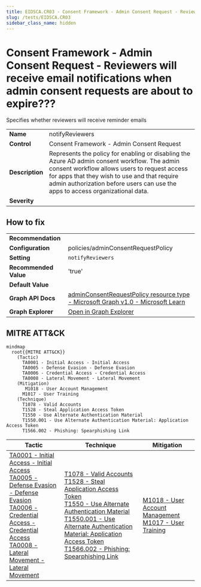 ```yaml
---
title: EIDSCA.CR03 - Consent Framework - Admin Consent Request - Reviewers will receive email notifications when admin consent requests are about to expire???
slug: /tests/EIDSCA.CR03
sidebar_class_name: hidden
---
```


# Consent Framework - Admin Consent Request - Reviewers will receive email notifications when admin consent requests are about to expire???

Specifies whether reviewers will receive reminder emails

| | |
|-|-|
| **Name** | notifyReviewers |
| **Control** | Consent Framework - Admin Consent Request |
| **Description** | Represents the policy for enabling or disabling the Azure AD admin consent workflow. The admin consent workflow allows users to request access for apps that they wish to use and that require admin authorization before users can use the apps to access organizational data.  |
| **Severity** |  |

## How to fix
| | |
|-|-|
| **Recommendation** |  |
| **Configuration** | policies/adminConsentRequestPolicy |
| **Setting** | `notifyReviewers` |
| **Recommended Value** | 'true' |
| **Default Value** |  |
| **Graph API Docs** | [adminConsentRequestPolicy resource type - Microsoft Graph v1.0 - Microsoft Learn](https://learn.microsoft.com/en-us/graph/api/resources/adminconsentrequestpolicy) |
| **Graph Explorer** | [Open in Graph Explorer](https://developer.microsoft.com/en-us/graph/graph-explorer?request=policies/adminConsentRequestPolicy&method=GET&version=beta&GraphUrl=https://graph.microsoft.com) |


## MITRE ATT&CK

```mermaid
mindmap
  root{{MITRE ATT&CK}}
    (Tactic)
      TA0001 - Initial Access - Initial Access
      TA0005 - Defense Evasion - Defense Evasion
      TA0006 - Credential Access - Credential Access
      TA0008 - Lateral Movement - Lateral Movement
    (Mitigation)
       M1018 - User Account Management
      M1017 - User Training
    (Technique)
      T1078 - Valid Accounts
      T1528 - Steal Application Access Token
      T1550 - Use Alternate Authentication Material
      T1550.001 - Use Alternate Authentication Material: Application Access Token
      T1566.002 - Phishing: Spearphishing Link
```
|Tactic|Technique|Mitigation|
|---|---|---|
|[TA0001 - Initial Access - Initial Access](https://attack.mitre.org/tactics/TA0001)<br/>[TA0005 - Defense Evasion - Defense Evasion](https://attack.mitre.org/tactics/TA0005)<br/>[TA0006 - Credential Access - Credential Access](https://attack.mitre.org/tactics/TA0006)<br/>[TA0008 - Lateral Movement - Lateral Movement](https://attack.mitre.org/tactics/TA0008)|[T1078 - Valid Accounts](https://attack.mitre.org/techniques/T1078)<br/>[T1528 - Steal Application Access Token](https://attack.mitre.org/techniques/T1528)<br/>[T1550 - Use Alternate Authentication Material](https://attack.mitre.org/techniques/T1550)<br/>[T1550.001 - Use Alternate Authentication Material: Application Access Token](https://attack.mitre.org/techniques/T1550/001)<br/>[T1566.002 - Phishing: Spearphishing Link](https://attack.mitre.org/techniques/T1566/002)|[ M1018 - User Account Management](https://attack.mitre.org/mitigations/M1018)<br/>[M1017 - User Training](https://attack.mitre.org/mitigations/M1017)|

